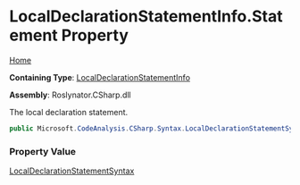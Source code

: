 # LocalDeclarationStatementInfo\.Statement Property

[Home](../../../../../README.md)

**Containing Type**: [LocalDeclarationStatementInfo](../README.md)

**Assembly**: Roslynator\.CSharp\.dll

  
The local declaration statement\.

```csharp
public Microsoft.CodeAnalysis.CSharp.Syntax.LocalDeclarationStatementSyntax Statement { get; }
```

### Property Value

[LocalDeclarationStatementSyntax](https://docs.microsoft.com/en-us/dotnet/api/microsoft.codeanalysis.csharp.syntax.localdeclarationstatementsyntax)

